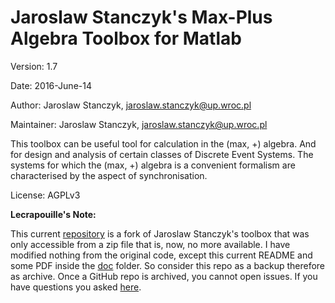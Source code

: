 # Jaroslaw Stanczyk's Max-Plus Algebra Toolbox for Matlab

Version: 1.7

Date: 2016-June-14

Author: Jaroslaw Stanczyk, jaroslaw.stanczyk@up.wroc.pl

Maintainer: Jaroslaw Stanczyk, jaroslaw.stanczyk@up.wroc.pl

This toolbox can be useful tool for calculation in the (max, +) algebra.
And for design and analysis of certain classes of Discrete Event Systems.
The systems for which the (max, +) algebra is a convenient formalism are
characterised by the aspect of synchronisation.

License: AGPLv3

**Lecrapouille's Note:**

This current [repository](https://github.com/Lecrapouille/MP) is a fork of
Jaroslaw Stanczyk's toolbox that was only accessible from a zip file that is,
now, no more available. I have modified nothing from the original code, except
this current README and some PDF inside the [doc](doc) folder. So consider this
repo as a backup therefore as archive. Once a GitHub repo is archived, you cannot
open issues. If you have questions you asked [here](https://github.com/Lecrapouille/MaxPlus.jl).
